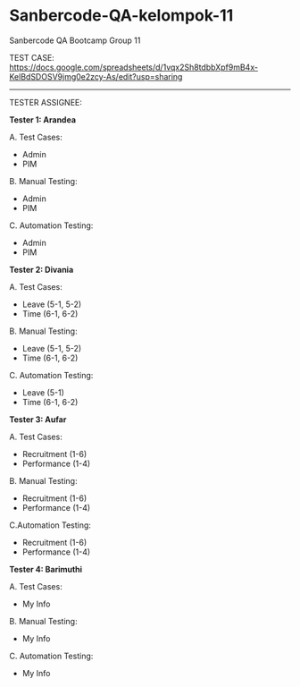 # Sanbercode-QA-kelompok-11

Sanbercode QA Bootcamp Group 11

TEST CASE: https://docs.google.com/spreadsheets/d/1vqx2Sh8tdbbXpf9mB4x-KelBdSDOSV9jmg0e2zcy-As/edit?usp=sharing

---
TESTER ASSIGNEE:

**Tester 1:  Arandea**

A. Test Cases:
- Admin
- PIM

B. Manual Testing:
- Admin
- PIM

C. Automation Testing:
- Admin
- PIM


**Tester 2: Divania**

A. Test Cases:
- Leave (5-1, 5-2)
- Time (6-1, 6-2)

B. Manual Testing:
- Leave (5-1, 5-2)
- Time (6-1, 6-2)

C. Automation Testing:
- Leave (5-1)
- Time (6-1, 6-2)


**Tester 3: Aufar**

A. Test Cases:
- Recruitment (1-6)
- Performance (1-4)

B. Manual Testing:
- Recruitment (1-6)
- Performance (1-4)

C.Automation Testing:
- Recruitment (1-6)
- Performance (1-4)


**Tester 4: Barimuthi**

A. Test Cases:
- My Info

B. Manual Testing:
- My Info

C. Automation Testing:
- My Info

